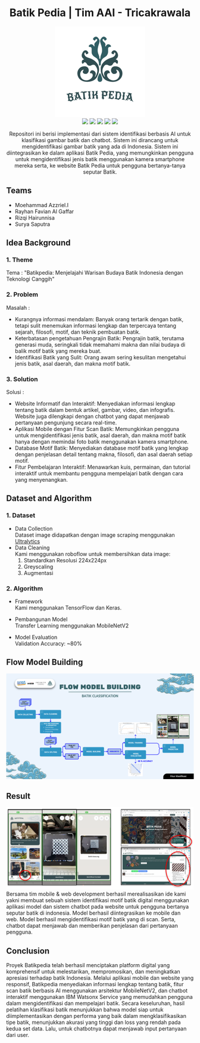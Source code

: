 <h1 align="center">  Batik Pedia | Tim AAI - Tricakrawala </h1>

<div align="center">
    <img src="Logo Batik Pedia.png">
</div>

<div align="center">
    <!-- Your badges here -->
    <img src="https://img.shields.io/badge/python-3670A0?style=for-the-badge&logo=python&logoColor=ffdd54">
    <img src="https://img.shields.io/badge/jupyter-%23FA0F00.svg?style=for-the-badge&logo=jupyter&logoColor=white">
    <img src="https://img.shields.io/badge/flask-%23000.svg?style=for-the-badge&logo=flask&logoColor=white">
    <img src="https://img.shields.io/badge/TensorFlow-%23FF6F00.svg?style=for-the-badge&logo=TensorFlow&logoColor=white">
    <img src="https://img.shields.io/badge/Keras-%23D00000.svg?style=for-the-badge&logo=Keras&logoColor=white">
</div>
<p></p>
<p align="center"> 
Repositori ini berisi implementasi dari sistem identifikasi berbasis AI untuk klasifikasi gambar batik dan chatbot. Sistem ini dirancang untuk mengidentifikasi gambar batik yang ada di Indonesia. Sistem ini diintegrasikan ke dalam aplikasi Batik Pedia, yang memungkinkan pengguna untuk mengidentifikasi jenis batik menggunakan kamera smartphone mereka serta, ke website Batik Pedia untuk pengguna bertanya-tanya seputar Batik.</p>


## Teams

- Moehammad Azzriel.I 
- Rayhan Favian Al Gaffar 
- Rizqi Hairunnisa 
- Surya Saputra

## Idea Background

### 1. Theme
Tema : "Batikpedia: Menjelajahi Warisan Budaya Batik Indonesia dengan Teknologi Canggih"

### 2. Problem
Masalah : 
- Kurangnya informasi mendalam: Banyak orang tertarik dengan batik, tetapi sulit menemukan informasi lengkap dan terpercaya tentang sejarah, filosofi, motif, dan teknik pembuatan batik.
- Keterbatasan pengetahuan Pengrajin Batik: Pengrajin batik, terutama generasi muda, seringkali tidak memahami makna dan nilai budaya di balik motif batik yang mereka buat. 
- Identifikasi Batik yang Sulit: Orang awam sering kesulitan mengetahui jenis batik, asal daerah, dan makna motif batik.


### 3. Solution
Solusi : 
- Website Informatif dan Interaktif: Menyediakan informasi lengkap tentang batik dalam bentuk artikel, gambar, video, dan infografis. Website juga dilengkapi dengan chatbot yang dapat menjawab pertanyaan pengunjung secara real-time.
- Aplikasi Mobile dengan Fitur Scan Batik: Memungkinkan pengguna untuk mengidentifikasi jenis batik, asal daerah, dan makna motif batik hanya dengan memindai foto batik menggunakan kamera smartphone.
- Database Motif Batik: Menyediakan database motif batik yang lengkap dengan penjelasan detail tentang makna, filosofi, dan asal daerah setiap motif.
- Fitur Pembelajaran Interaktif: Menawarkan kuis, permainan, dan tutorial interaktif untuk membantu pengguna mempelajari batik dengan cara yang menyenangkan.

## Dataset and Algorithm

### 1. Dataset
- Data Collection <br />
Dataset image didapatkan dengan image scraping menggunakan <a href=https://github.com/ultralytics/flickr_scraper>Ultralytics</a>
- Data Cleaning <br />
Kami menggunakan roboflow untuk membersihkan data image:
    1. Standardkan Resolusi 224x224px
    2. Greyscaling
    3. Augmentasi

### 2. Algorithm

- Framework <br />
Kami menggunakan TensorFlow dan Keras.

- Pembangunan Model <br />
Transfer Learning menggunakan MobileNetV2

- Model Evaluation <br />
Validation Accuracy: ~80%

## Flow Model Building
<img src="flow_model.png">


## Result
<img src="Preview  AI in Batik Pedia.png">
Bersama tim mobile & web development berhasil merealisasikan ide kami yakni membuat sebuah sistem identifikasi motif batik digital menggunakan aplikasi model dan sistem chatbot pada website untuk pengguna bertanya seputar batik di indonesia. Model berhasil diintegrasikan ke mobile dan web. Model berhasil mengidentifikasi motif batik yang di scan. Serta, chatbot dapat menjawab dan memberikan penjelasan dari pertanyaan pengguna.

## Conclusion
Proyek Batikpedia telah berhasil menciptakan platform digital yang komprehensif untuk melestarikan, mempromosikan, dan meningkatkan apresiasi terhadap batik Indonesia. Melalui aplikasi mobile dan website yang responsif, Batikpedia menyediakan informasi lengkap tentang batik, fitur scan batik berbasis AI menggunakan arsitektur MobileNetV2, dan chatbot interaktif menggunakan IBM Watsonx Service yang memudahkan pengguna dalam mengidentifikasi dan mempelajari batik. Secara keseluruhan, hasil pelatihan klasifikasi batik menunjukkan bahwa model siap untuk diimplementasikan dengan performa yang baik dalam mengklasifikasikan tipe batik, menunjukkan akurasi yang tinggi dan loss yang rendah pada kedua set data. Lalu, untuk chatbotnya dapat menjawab input pertanyaan dari user.

